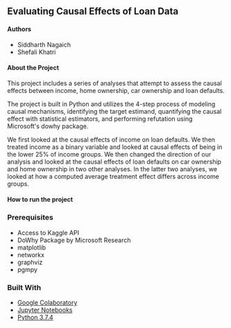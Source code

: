 ## Evaluating Causal Effects of Loan Data

#### Authors 
* Siddharth Nagaich
* Shefali Khatri

#### About the Project

This project includes a series of analyses that attempt to assess the causal effects between income, home ownership, car ownership and loan defaults.

The project is built in Python and utilizes the 4-step process of modeling causal mechanisms, identifying the target estimand, quantifying the causal effect with statistical estimators, and performing refutation using Microsoft's dowhy package.

We first looked at the causal effects of income on loan defaults. We then treated income as a binary variable and looked at causal effects of being in the lower 25% of income groups. We then changed the direction of our analysis and looked at the causal effects of loan defaults on car ownership and home ownership in two other analyses. In the latter two analyses, we looked at how a computed average treatment effect differs across income groups.

#### How to run the project

### Prerequisites
* Access to Kaggle API
* DoWhy Package by Microsoft Research
* matplotlib
* networkx
* graphviz
* pgmpy


### Built With
* [Google Colaboratory](colab.research.google.com)
* [Jupyter Notebooks](https://jupyter.org/)
* [Python 3.7.4](https://www.python.org/)
